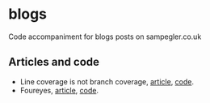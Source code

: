 # blogs
Code accompaniment for blogs posts on sampegler.co.uk


## Articles and code

* Line coverage is not branch coverage, [article](https://sampegler.co.uk/posts/line-coverage/), [code](line-coverage/README.md).
* Foureyes, [article](https://sampegler.co.uk/posts/foureyes/), [code](foureyes/README.md).